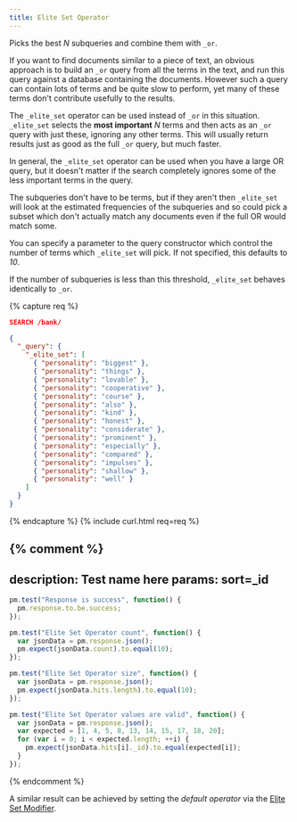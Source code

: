 ```yaml
---
title: Elite Set Operator
---
```


Picks the best _N_ subqueries and combine them with `_or`.

If you want to find documents similar to a piece of text, an obvious approach
is to build an `_or` query from all the terms in the text, and run this query
against a database containing the documents. However such a query can contain
lots of terms and be quite slow to perform, yet many of these terms don't
contribute usefully to the results.

The `_elite_set` operator can be used instead of `_or` in this situation.
`_elite_set` selects the **most important** _N_ terms and then acts as an `_or`
query with just these, ignoring any other terms. This will usually return
results just as good as the full `_or` query, but much faster.

In general, the `_elite_set` operator can be used when you have a large OR
query, but it doesn't matter if the search completely ignores some of the less
important terms in the query.

The subqueries don't have to be terms, but if they aren't then `_elite_set`
will look at the estimated frequencies of the subqueries and so could pick a
subset which don't actually match any documents even if the full OR would
match some.

You can specify a parameter to the query constructor which control the number
of terms which `_elite_set` will pick. If not specified, this defaults to _10_.

If the number of subqueries is less than this threshold, `_elite_set`
behaves identically to `_or`.

{% capture req %}

```json
SEARCH /bank/

{
  "_query": {
    "_elite_set": [
      { "personality": "biggest" },
      { "personality": "things" },
      { "personality": "lovable" },
      { "personality": "cooperative" },
      { "personality": "course" },
      { "personality": "also" },
      { "personality": "kind" },
      { "personality": "honest" },
      { "personality": "considerate" },
      { "personality": "prominent" },
      { "personality": "especially" },
      { "personality": "compared" },
      { "personality": "impulses" },
      { "personality": "shallow" },
      { "personality": "well" }
    ]
  }
}
```
{% endcapture %}
{% include curl.html req=req %}

{% comment %}
---
description: Test name here
params: sort=_id
---

```js
pm.test("Response is success", function() {
  pm.response.to.be.success;
});
```

```js
pm.test("Elite Set Operator count", function() {
  var jsonData = pm.response.json();
  pm.expect(jsonData.count).to.equal(10);
});
```

```js
pm.test("Elite Set Operator size", function() {
  var jsonData = pm.response.json();
  pm.expect(jsonData.hits.length).to.equal(10);
});
```

```js
pm.test("Elite Set Operator values are valid", function() {
  var jsonData = pm.response.json();
  var expected = [1, 4, 5, 8, 13, 14, 15, 17, 18, 20];
  for (var i = 0; i < expected.length; ++i) {
    pm.expect(jsonData.hits[i]._id).to.equal(expected[i]);
  }
});
```
{% endcomment %}

A similar result can be achieved by setting the _default operator_ via the
[Elite Set Modifier](../query-modifiers#elite-set-modifier).
